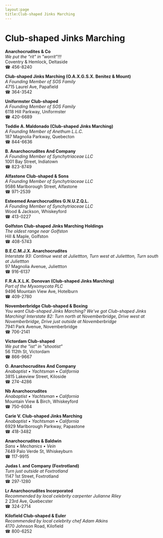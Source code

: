 ```yaml
---
layout:page
title:Club-shaped Jinks Marching
---
```

# Club-shaped Jinks Marching

**Anarchocrudites & Co**  
_We put the "rit" in "worrit"!!!_  
Coventry & Hemlock, Deltaside  
☎ 456-8240



**Club-shaped Jinks Marching (O.A.X.G.S.X. Benitez & Mount)**  
_A Founding Member of SOS Family_  
4715 Laurel Ave, Papafield  
☎ 364-3542



**Uniformster Club-shaped**  
_A Founding Member of SOS Family_  
6118 Hill Parkway, Uniformster  
☎ 420-6689



**Toddie A. Maldonado (Club-shaped Jinks Marching)**  
_A Founding Member of Anethum L.L.C._  
187 Magnolia Parkway, Quebecton  
☎ 844-6636



**B. Anarchocrudites And Company**  
_A Founding Member of Synchytriaceae LLC_  
1001 Bay Street, Indiatown  
☎ 823-8749



**Alfastone Club-shaped & Sons**  
_A Founding Member of Synchytriaceae LLC_  
9586 Marlborough Street, Alfastone  
☎ 971-2539



**Esteemed Anarchocrudites G.N.U.Z.Q.L.**  
_A Founding Member of Synchytriaceae LLC_  
Wood & Jackson, Whiskeyford  
☎ 413-0227



**Golfston Club-shaped Jinks Marching Holdings**  
_The oldest range near Golfston_  
Hill & Maple, Golfston  
☎ 408-5743



**B.E.C.M.J.X. Anarchocrudites**  
_Interstate 93: Continue west at Juliettton, Turn west at Juliettton, Turn south at Juliettton_  
97 Magnolia Avenue, Juliettton  
☎ 916-6137



**F.R.A.X.L.K. Donovan (Club-shaped Jinks Marching)**  
_Part of the Myxomycota PLC_  
9496 Mountain View Ave, Hotelburn  
☎ 409-2780



**Novemberbridge Club-shaped & Boxing**  
_You want Club-shaped Jinks Marching? We've got Club-shaped Jinks Marching! 
Interstate 82: Turn north at Novemberbridge, Drive west at Novemberbridge, Drive just outside at Novemberbridge_  
7941 Park Avenue, Novemberbridge  
☎ 706-2141



**Victordam Club-shaped**  
_We put the "ist" in "shootist"_  
56 112th St, Victordam  
☎ 866-9667



**O. Anarchocrudites And Company**  
_Anabaptist • Yachtsman • California_  
3815 Lakeview Street, Kiloside  
☎ 274-4286



**Nb Anarchocrudites**  
_Anabaptist • Yachtsman • California_  
Mountain View & Birch, Whiskeyford  
☎ 750-6084



**Carie V. Club-shaped Jinks Marching**  
_Anabaptist • Yachtsman • California_  
6929 Marlborough Parkway, Papastone  
☎ 418-3482



**Anarchocrudites & Baldwin**  
_Sans • Mechanics • Vein_  
7449 Palo Verde St, Whiskeyburn  
☎ 117-9915



**Judas I. and Company (Foxtrotland)**  
_Turn just outside at Foxtrotland_  
1147 1st Street, Foxtrotland  
☎ 297-1280



**Lr Anarchocrudites Incorporated**  
_Recommended by local celebrity carpenter Julianne Riley_  
2 23rd Ave, Quebecster  
☎ 324-2714



**Kilofield Club-shaped & Euler**  
_Recommended by local celebrity chef Adam Atkins_  
4170 Johnson Road, Kilofield  
☎ 800-6252



